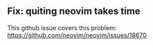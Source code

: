 ## Fix: quiting neovim takes time

This github issue covers this problem: https://github.com/neovim/neovim/issues/18670
